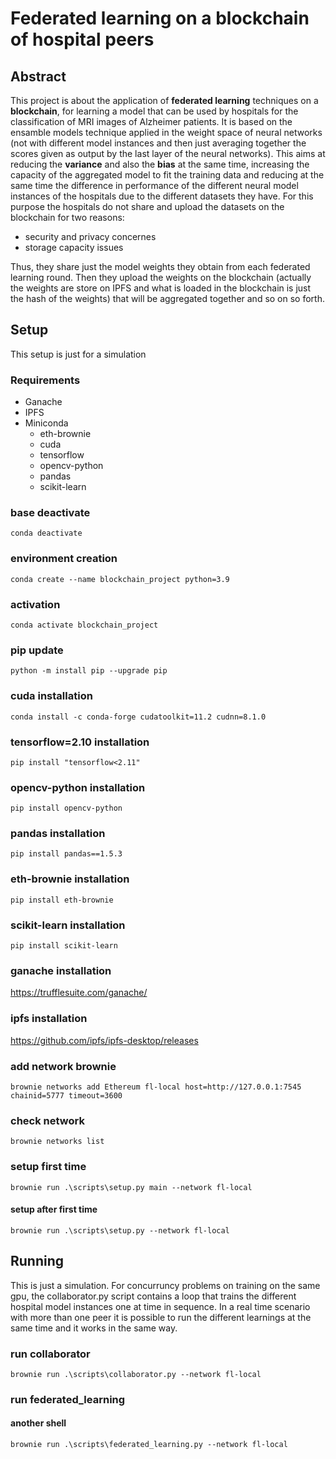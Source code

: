 # Federated learning on a blockchain of hospital peers
## Abstract
This project is about the application of **federated learning** techniques on a **blockchain**, for learning a model that can be used by hospitals
for the classification of MRI images of Alzheimer patients. It is based on the ensamble models technique applied in the weight space of neural networks 
(not with different model instances and then just averaging together the scores given as output by the last layer of the neural networks).
This aims at reducing the **variance** and also the **bias** at the same time, increasing the capacity
of the aggregated model to fit the training data and reducing at the same time the difference in performance of the different neural model instances of the 
hospitals due to the different datasets they have.
For this purpose the hospitals do not share and upload the datasets on the blockchain for two reasons:
* security and privacy concernes
* storage capacity issues

Thus, they share just the model weights they obtain from each federated learning round. Then they upload the weights on the blockchain (actually the weights
are store on IPFS and what is loaded in the blockchain is just the hash of the weights) that will be aggregated together and so on so forth.

## Setup
This setup is just for a simulation
### Requirements
* Ganache
* IPFS
* Miniconda
  * eth-brownie
  * cuda
  * tensorflow
  * opencv-python
  * pandas
  * scikit-learn

### base deactivate
`conda deactivate`

### environment creation
`conda create --name blockchain_project python=3.9`

### activation
`conda activate blockchain_project`

### pip update
`python -m install pip --upgrade pip`

### cuda installation
`conda install -c conda-forge cudatoolkit=11.2 cudnn=8.1.0`

### tensorflow=2.10 installation
`pip install "tensorflow<2.11"`

### opencv-python installation
`pip install opencv-python`

### pandas installation
`pip install pandas==1.5.3`

### eth-brownie installation
`pip install eth-brownie`

### scikit-learn installation
`pip install scikit-learn`

### ganache installation
https://trufflesuite.com/ganache/

### ipfs installation
https://github.com/ipfs/ipfs-desktop/releases

### add network brownie
`brownie networks add Ethereum fl-local host=http://127.0.0.1:7545 chainid=5777 timeout=3600`

### check network
`brownie networks list`

### setup first time
`brownie run .\scripts\setup.py main --network fl-local` 
#### setup after first time
`brownie run .\scripts\setup.py --network fl-local`

## Running
This is just a simulation. For concurruncy problems on training on the same gpu, the collaborator.py script contains a loop that trains the
different hospital model instances one at time in sequence. In a real time scenario with more than one peer it is possible to run 
the different learnings at the same time and it works in the same way.
### run collaborator
`brownie run .\scripts\collaborator.py --network fl-local`

### run federated_learning
#### another shell
`brownie run .\scripts\federated_learning.py --network fl-local`
